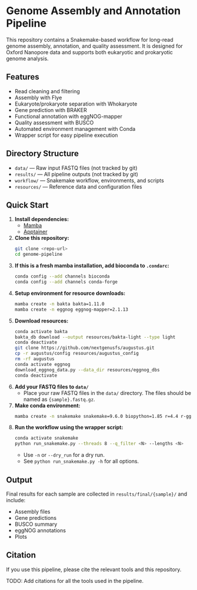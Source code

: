 # Genome Assembly and Annotation Pipeline

This repository contains a Snakemake-based workflow for long-read genome assembly, annotation, and quality assessment. It is designed for Oxford Nanopore data and supports both eukaryotic and prokaryotic genome analysis.

## Features
- Read cleaning and filtering
- Assembly with Flye
- Eukaryote/prokaryote separation with Whokaryote
- Gene prediction with BRAKER
- Functional annotation with eggNOG-mapper
- Quality assessment with BUSCO
- Automated environment management with Conda
- Wrapper script for easy pipeline execution

## Directory Structure
- `data/` — Raw input FASTQ files (not tracked by git)
- `results/` — All pipeline outputs (not tracked by git)
- `workflow/` — Snakemake workflow, environments, and scripts
- `resources/` — Reference data and configuration files
 

## Quick Start
1. **Install dependencies:**
   - [Mamba](https://github.com/conda-forge/miniforge)
   - [Apptainer](https://apptainer.org/docs/user/main/quick_start.html)
2. **Clone this repository:**
   ```sh
   git clone <repo-url>
   cd genome-pipeline
   ```
3. **If this is a fresh mamba installation, add bioconda to `.condarc`:**
   ```sh
   conda config --add channels bioconda
   conda config --add channels conda-forge
   ```
4. **Setup environment for resource downloads:**
   ```sh
   mamba create -n bakta bakta=1.11.0
   mamba create -n eggnog eggnog-mapper=2.1.13
   ```
5. **Download resources:**
   ```sh
   conda activate bakta
   bakta_db download --output resources/bakta-light --type light
   conda deactivate
   git clone https://github.com/nextgenusfs/augustus.git
   cp -r augustus/config resources/augustus_config
   rm -rf augustus
   conda activate eggnog
   download_eggnog_data.py --data_dir resources/eggnog_dbs
   conda deactivate
   ```
6. **Add your FASTQ files to `data/`**
    - Place your raw FASTQ files in the `data/` directory. The files should be named as `{sample}.fastq.gz`.
7. **Make conda environment:**
   ```sh
   mamba create -n snakemake snakemake=9.6.0 biopython=1.85 r=4.4 r-ggplot2=3.5.2 r-ggpubr=0.6.0
   ```
8. **Run the workflow using the wrapper script:**
   ```sh
   conda activate snakemake
   python run_snakemake.py --threads 8 --q_filter <N> --lengths <N>
   ```
   - Use `-n` or `--dry_run` for a dry run.
   - See `python run_snakemake.py -h` for all options.

## Output
Final results for each sample are collected in `results/final/{sample}/` and include:
- Assembly files
- Gene predictions
- BUSCO summary
- eggNOG annotations
- Plots



## Citation
If you use this pipeline, please cite the relevant tools and this repository.

TODO: Add citations for all the tools used in the pipeline.